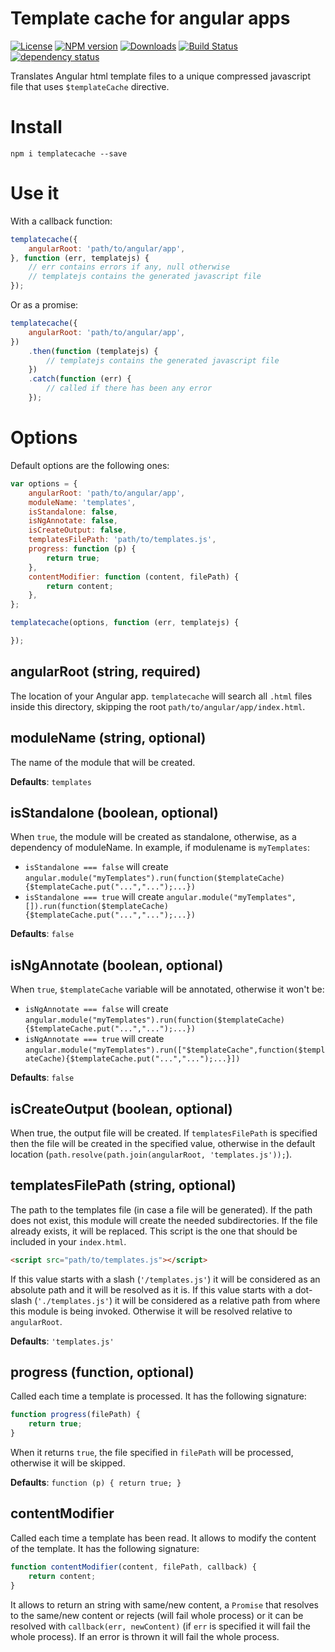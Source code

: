 # Template cache for angular apps

[![License](http://img.shields.io/badge/license-MIT-blue.svg?style=flat)](https://npmjs.org/package/templatecache)
[![NPM version](http://img.shields.io/npm/v/templatecache.svg?style=flat)](https://npmjs.org/package/templatecache)
[![Downloads](http://img.shields.io/npm/dm/templatecache.svg?style=flat)](https://npmjs.org/package/templatecache)
[![Build Status](http://img.shields.io/travis/appfeel/templatecache.svg?style=flat)](https://travis-ci.org/appfeel/templatecache)
[![dependency status](https://img.shields.io/david/appfeel/templatecache.svg?style=flat)](https://david-dm.org/appfeel/templatecache)

Translates Angular html template files to a unique compressed javascript file that uses `$templateCache` directive.

# Install

```
npm i templatecache --save
```

# Use it

With a callback function:

```js
templatecache({
    angularRoot: 'path/to/angular/app',
}, function (err, templatejs) {
    // err contains errors if any, null otherwise
    // templatejs contains the generated javascript file
});
```

Or as a promise:

```js
templatecache({
    angularRoot: 'path/to/angular/app',
})
    .then(function (templatejs) {
        // templatejs contains the generated javascript file
    })
    .catch(function (err) {
        // called if there has been any error
    });
```

# Options

Default options are the following ones:

```js
var options = {
    angularRoot: 'path/to/angular/app',
    moduleName: 'templates',
    isStandalone: false,
    isNgAnnotate: false,
    isCreateOutput: false,
    templatesFilePath: 'path/to/templates.js',
    progress: function (p) {
        return true;
    },
    contentModifier: function (content, filePath) {
        return content;
    },
};

templatecache(options, function (err, templatejs) {

});
```


## angularRoot (string, required)
The location of your Angular app. `templatecache` will search all `.html` files inside this directory, skipping the root `path/to/angular/app/index.html`.


## moduleName (string, optional)
The name of the module that will be created.

**Defaults**: `templates`


## isStandalone (boolean, optional)
When `true`, the module will be created as standalone, otherwise, as a dependency of moduleName.
In example, if modulename is `myTemplates`:

- `isStandalone === false` will create `angular.module("myTemplates").run(function($templateCache){$templateCache.put("...","...");...})`
- `isStandalone === true` will create `angular.module("myTemplates",[]).run(function($templateCache){$templateCache.put("...","...");...})`

**Defaults**: `false`


## isNgAnnotate (boolean, optional)
When `true`, `$templateCache` variable will be annotated, otherwise it won't be:

- `isNgAnnotate === false` will create `angular.module("myTemplates").run(function($templateCache){$templateCache.put("...","...");...})`
- `isNgAnnotate === true` will create `angular.module("myTemplates").run(["$templateCache",function($templateCache){$templateCache.put("...","...");...}])`

**Defaults**: `false`


## isCreateOutput (boolean, optional)
When true, the output file will be created. If `templatesFilePath` is specified then the file will be created in the specified value, otherwise in the default location (`path.resolve(path.join(angularRoot, 'templates.js'));`).


## templatesFilePath (string, optional)
The path to the templates file (in case a file will be generated). If the path does not exist, this module will create the needed subdirectories. If the file already exists, it will be replaced. This script is the one that should be included in your `index.html`.

```html
<script src="path/to/templates.js"></script>
```

If this value starts with a slash  (`'/templates.js'`) it will be considered as an absolute path and it will be resolved as it is.
If this value starts with a dot-slash (`'./templates.js'`) it will be considered as a relative path from where this module is being invoked.
Otherwise it will be resolved relative to `angularRoot`.

**Defaults**: `'templates.js'`


## progress (function, optional)
Called each time a template is processed. It has the following signature:

```js
function progress(filePath) {
    return true;
}
```

When it returns `true`, the file specified in `filePath` will be processed, otherwise it will be skipped.

**Defaults**: `function (p) { return true; }`


## contentModifier
Called each time a template has been read. It allows to modify the content of the template. It has the following signature:

```js
function contentModifier(content, filePath, callback) {
    return content;
}
```

It allows to return an string with same/new content, a `Promise` that resolves to the same/new content or rejects (will fail whole process) or it can be resolved with `callback(err, newContent)` (if `err` is specified it will fail the whole process). If an error is thrown it will fail the whole process. 